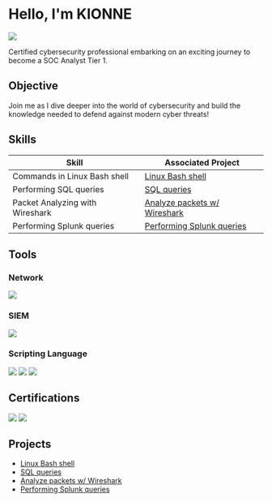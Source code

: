
# Hello, I'm KIONNE
<a href="https://linkedin.com/in/kionne-smith/"><img src="https://img.shields.io/badge/-LinkedIn-0072b1?&style=for-the-badge&logo=linkedin&logoColor=white" /></a>

Certified cybersecurity professional embarking on an exciting journey to become a SOC Analyst Tier 1.
## Objective

Join me as I dive deeper into the world of cybersecurity and build the knowledge needed to defend against modern cyber threats!


## Skills

| Skill                                         | Associated Project         |
|-----------------------------------------------|----------------------------|
| Commands in Linux Bash shell          | <a href="https://github.com/kionnesmith90/Linux-Bash-shell">Linux Bash shell</a>| 
| Performing SQL queries          | <a href="https://github.com/kionnesmith90/SQL-queries">SQL queries</a>|
| Packet Analyzing with Wireshark        | <a href="https://github.com/kionnesmith90/Analyze-packet-with-Wireshark">Analyze packets w/ Wireshark </a>| 
| Performing Splunk queries        | <a href="https://github.com/kionnesmith90/Splunk-Queries">Performing Splunk queries </a>| 
## Tools

### Network
<div>
    <img src="https://img.shields.io/badge/-Wireshark-1679A7?&style=for-the-badge&logo=Wireshark&logoColor=white" />
</div>

### SIEM
<div>
    <img src="https://img.shields.io/badge/-Splunk-000000?&style=for-the-badge&logo=Splunk&logoColor=white" />
</div>

### Scripting Language
<div>
<img src="https://img.shields.io/badge/-Linux%20Bash%20Shell-000000?&style=for-the-badge&logo=linux&logoColor=white" /> <img src="https://img.shields.io/badge/-SQL-000000?&style=for-the-badge&logo=sqlite&logoColor=white" /> <img src="https://img.shields.io/badge/-Python-3776AB?&style=for-the-badge&logo=Python&logoColor=white" />
</div>


## Certifications
<div>
<img src="https://img.shields.io/badge/-Security%2B-FF0000?&style=for-the-badge&logo=CompTIA&logoColor=white" /> <img src="https://img.shields.io/badge/-Google%20Cybersecurity%20Certificate-4285F4?&style=for-the-badge&logo=Google&logoColor=white" />
</div>

## Projects
- <a href="https://github.com/kionnesmith90/Linux-Bash-shell">Linux Bash shell</a>
- <a href="https://github.com/kionnesmith90/SQL-queries">SQL queries</a>
- <a href="https://github.com/kionnesmith90/Analyze-packet-with-Wireshark">Analyze packets w/ Wireshark </a>
- <a href="https://github.com/kionnesmith90/Splunk-Queries">Performing Splunk queries </a>

